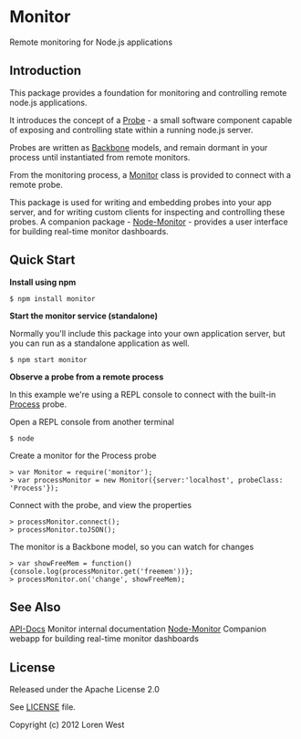 Monitor
=======

Remote monitoring for Node.js applications

Introduction
------------

This package provides a foundation for monitoring and controlling remote
node.js applications.

It introduces the concept of a [Probe](http://lorenwest.github.com/monitor/doc/classes/Probe.html) -
a small software component capable of exposing and controlling state within a
running node.js server.

Probes are written as
[Backbone](http://documentcloud.github.com/backbone) models, and
remain dormant in your process until instantiated from remote monitors.

From the monitoring process, a [Monitor](http://lorenwest.github.com/monitor/doc/classes/Monitor.html) class
is provided to connect with a remote probe.

This package is used for writing and embedding probes into your app server,
and for writing custom clients for inspecting and controlling these probes.
A companion package  -
[Node-Monitor](http://lorenwest.github.com/node-monitor) - provides a user interface
for building real-time monitor dashboards.

Quick Start
-----------

**Install using npm**

    $ npm install monitor

**Start the monitor service (standalone)**

Normally you'll include this package into your own application server, but you can
run as a standalone application as well.

    $ npm start monitor

**Observe a probe from a remote process**

In this example we're using a REPL console to connect with the
built-in [Process](http://http://lorenwest.github.com/monitor/doc/classes/Process.html) probe.

Open a REPL console from another terminal

    $ node

Create a monitor for the Process probe

    > var Monitor = require('monitor');
    > var processMonitor = new Monitor({server:'localhost', probeClass: 'Process'});

Connect with the probe, and view the properties

    > processMonitor.connect();
    > processMonitor.toJSON();

The monitor is a Backbone model, so you can watch for changes

    > var showFreeMem = function(){console.log(processMonitor.get('freemem'))};
    > processMonitor.on('change', showFreeMem);

See Also
--------

[API-Docs](http://lorenwest.github.com/monitor/doc/index.html) Monitor internal documentation
[Node-Monitor](http://lorenwest.github.com/node-monitor) Companion webapp for building real-time monitor dashboards

License
-------

Released under the Apache License 2.0

See [LICENSE](https://gothub.com/lorenwest/monitor/blob/master/LICENSE) file.

Copyright (c) 2012 Loren West
